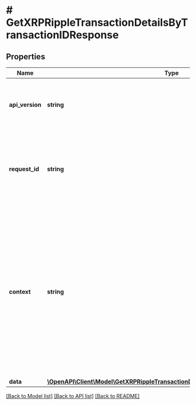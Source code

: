 # # GetXRPRippleTransactionDetailsByTransactionIDResponse

## Properties

Name | Type | Description | Notes
------------ | ------------- | ------------- | -------------
**api_version** | **string** | Specifies the version of the API that incorporates this endpoint. |
**request_id** | **string** | Defines the ID of the request. The &#x60;requestId&#x60; is generated by Crypto APIs and it&#39;s unique for every request. |
**context** | **string** | In batch situations the user can use the context to correlate responses with requests. This property is present regardless of whether the response was successful or returned as an error. &#x60;context&#x60; is specified by the user. | [optional]
**data** | [**\OpenAPI\Client\Model\GetXRPRippleTransactionDetailsByTransactionIDResponseData**](GetXRPRippleTransactionDetailsByTransactionIDResponseData.md) |  |

[[Back to Model list]](../../README.md#models) [[Back to API list]](../../README.md#endpoints) [[Back to README]](../../README.md)
